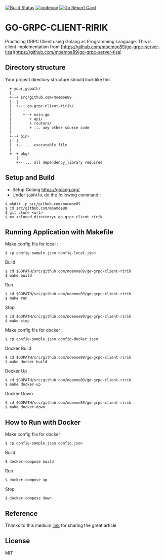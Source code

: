 [![Build Status](https://travis-ci.org/moemoe89/go-grpc-client-ririk.svg?branch=master)](https://travis-ci.org/moemoe89/go-grpc-client-ririk)
[![codecov](https://codecov.io/gh/moemoe89/go-grpc-client-ririk/branch/master/graph/badge.svg)](https://codecov.io/gh/moemoe89/go-grpc-client-ririk)
[![Go Report Card](https://goreportcard.com/badge/github.com/moemoe89/go-grpc-client-ririk)](https://goreportcard.com/report/github.com/moemoe89/go-grpc-client-ririk)

# GO-GRPC-CLIENT-RIRIK #

Practicing GRPC Client using Golang as Programming Language. This is client implementation from [https://github.com/moemoe89/go-grpc-server-tisa](https://github.com/moemoe89/go-grpc-server-tisa) 

## Directory structure
Your project directory structure should look like this
```
  + your_gopath/
  |
  +--+ src/github.com/moemoe89
  |  |
  |  +--+ go-grpc-client-ririk/
  |     |
  |     +--+ main.go
  |        + api/
  |        + routers/
  |        + ... any other source code
  |
  +--+ bin/
  |  |
  |  +-- ... executable file
  |
  +--+ pkg/
     |
     +-- ... all dependency_library required

```

## Setup and Build

* Setup Golang <https://golang.org/>
* Under `$GOPATH`, do the following command :
```
$ mkdir -p src/github.com/moemoe89
$ cd src/github.com/moemoe89
$ git clone <url>
$ mv <cloned directory> go-grpc-client-ririk
```

## Running Application with Makefile
Make config file for local :
```
$ cp config-sample.json config-local.json
```
Build
```
$ cd $GOPATH/src/github.com/moemoe89/go-grpc-client-ririk
$ make build
```
Run
```
$ cd $GOPATH/src/github.com/moemoe89/go-grpc-client-ririk
$ make run
```
Stop
```
$ cd $GOPATH/src/github.com/moemoe89/go-grpc-client-ririk
$ make stop
```
Make config file for docker :
```
$ cp config-sample.json config-docker.json
```
Docker Build
```
$ cd $GOPATH/src/github.com/moemoe89/go-grpc-client-ririk
$ make docker-build
```
Docker Up
```
$ cd $GOPATH/src/github.com/moemoe89/go-grpc-client-ririk
$ make docker-up
```
Docker Down
```
$ cd $GOPATH/src/github.com/moemoe89/go-grpc-client-ririk
$ make docker-down
```

## How to Run with Docker
Make config file for docker :
```
$ cp config-sample.json config.json
```
Build
```
$ docker-compose build
```
Run
```
$ docker-compose up
```
Stop
```
$ docker-compose down
```

## Reference

Thanks to this medium [link](https://toolbox.kurio.co.id/implementing-grpc-service-in-golang-afb9e05c0064) for sharing the great article

## License

MIT